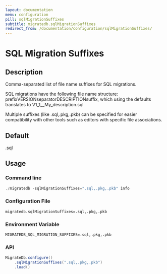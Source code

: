 ```yaml
---
layout: documentation
menu: configuration
pill: sqlMigrationSuffixes
subtitle: migratedb.sqlMigrationSuffixes
redirect_from: /documentation/configuration/sqlMigrationSuffixes/
---
```


# SQL Migration Suffixes

## Description

Comma-separated list of file name suffixes for SQL migrations.

SQL migrations have the following file name structure: prefixVERSIONseparatorDESCRIPTIONsuffix, which using the defaults
translates to V1_1__My_description.sql

Multiple suffixes (like .sql,.pkg,.pkb) can be specified for easier compatibility with other tools such as editors with
specific file associations.

## Default

.sql

## Usage

### Command line

```powershell
./migratedb -sqlMigrationSuffixes=".sql,.pkg,.pkb" info
```

### Configuration File

```properties
migratedb.sqlMigrationSuffixes=.sql,.pkg,.pkb
```

### Environment Variable

```properties
MIGRATEDB_SQL_MIGRATION_SUFFIXES=.sql,.pkg,.pkb
```

### API

```java
MigrateDb.configure()
    .sqlMigrationSuffixes(".sql,.pkg,.pkb")
    .load()
```
